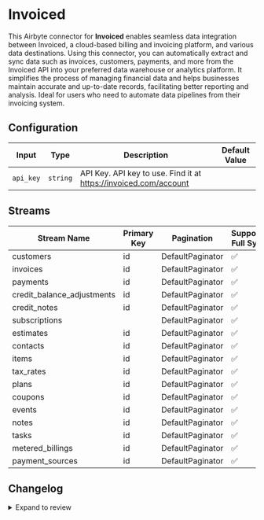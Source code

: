 # Invoiced
This Airbyte connector for **Invoiced** enables seamless data integration between Invoiced, a cloud-based billing and invoicing platform, and various data destinations. Using this connector, you can automatically extract and sync data such as invoices, customers, payments, and more from the Invoiced API into your preferred data warehouse or analytics platform. It simplifies the process of managing financial data and helps businesses maintain accurate and up-to-date records, facilitating better reporting and analysis. Ideal for users who need to automate data pipelines from their invoicing system.

## Configuration

| Input | Type | Description | Default Value |
|-------|------|-------------|---------------|
| `api_key` | `string` | API Key. API key to use. Find it at https://invoiced.com/account |  |

## Streams
| Stream Name | Primary Key | Pagination | Supports Full Sync | Supports Incremental |
|-------------|-------------|------------|---------------------|----------------------|
| customers | id | DefaultPaginator | ✅ |  ❌  |
| invoices | id | DefaultPaginator | ✅ |  ❌  |
| payments | id | DefaultPaginator | ✅ |  ❌  |
| credit_balance_adjustments | id | DefaultPaginator | ✅ |  ❌  |
| credit_notes | id | DefaultPaginator | ✅ |  ❌  |
| subscriptions |  | DefaultPaginator | ✅ |  ❌  |
| estimates | id | DefaultPaginator | ✅ |  ❌  |
| contacts | id | DefaultPaginator | ✅ |  ❌  |
| items | id | DefaultPaginator | ✅ |  ❌  |
| tax_rates | id | DefaultPaginator | ✅ |  ❌  |
| plans | id | DefaultPaginator | ✅ |  ❌  |
| coupons | id | DefaultPaginator | ✅ |  ❌  |
| events | id | DefaultPaginator | ✅ |  ❌  |
| notes | id | DefaultPaginator | ✅ |  ❌  |
| tasks | id | DefaultPaginator | ✅ |  ❌  |
| metered_billings | id | DefaultPaginator | ✅ |  ❌  |
| payment_sources | id | DefaultPaginator | ✅ |  ❌  |

## Changelog

<details>
  <summary>Expand to review</summary>

| Version          | Date              | Pull Request | Subject        |
|------------------|-------------------|--------------|----------------|
| 0.0.4 | 2024-12-11 | [48987](https://github.com/airbytehq/airbyte/pull/48987) | Starting with this version, the Docker image is now rootless. Please note that this and future versions will not be compatible with Airbyte versions earlier than 0.64 |
| 0.0.3 | 2024-10-29 | [47734](https://github.com/airbytehq/airbyte/pull/47734) | Update dependencies |
| 0.0.2 | 2024-10-28 | [47534](https://github.com/airbytehq/airbyte/pull/47534) | Update dependencies |
| 0.0.1 | 2024-10-21 | | Initial release by [@parthiv11](https://github.com/parthiv11) via Connector Builder |

</details>
